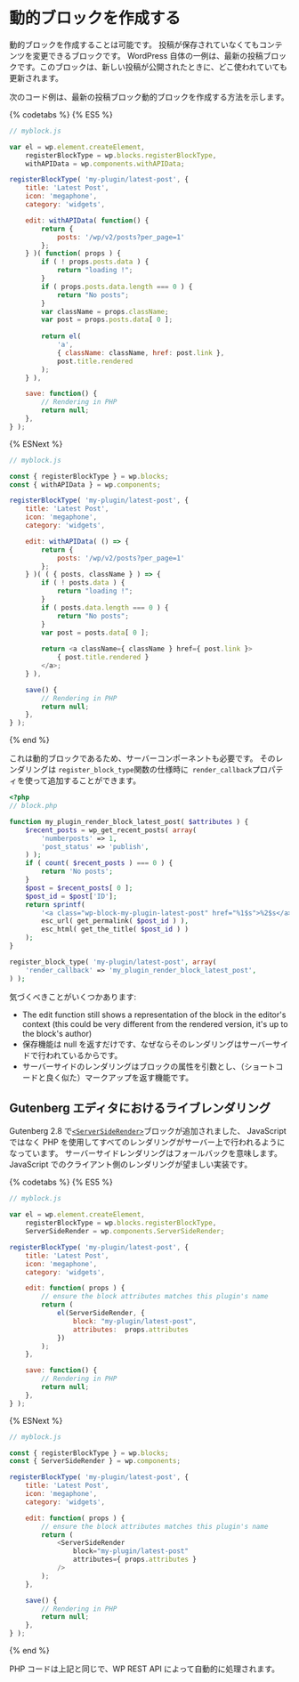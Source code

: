 <!-- # Creating dynamic blocks -->
# 動的ブロックを作成する

<!-- It is possible to create dynamic blocks. These are blocks that can change their content even if the post is not saved. One example from WordPress itself is the latest posts block. This block will update everywhere it is used when a new post is published. -->
動的ブロックを作成することは可能です。 投稿が保存されていなくてもコンテンツを変更できるブロックです。 WordPress 自体の一例は、最新の投稿ブロックです。このブロックは、新しい投稿が公開されたときに、どこ使われていても更新されます。

<!-- The following code example shows how to create the latest post block dynamic block. -->
次のコード例は、最新の投稿ブロック動的ブロックを作成する方法を示します。

{% codetabs %}
{% ES5 %}
```js
// myblock.js

var el = wp.element.createElement,
	registerBlockType = wp.blocks.registerBlockType,
	withAPIData = wp.components.withAPIData;

registerBlockType( 'my-plugin/latest-post', {
	title: 'Latest Post',
	icon: 'megaphone',
	category: 'widgets',

	edit: withAPIData( function() {
		return {
			posts: '/wp/v2/posts?per_page=1'
		};
	} )( function( props ) {
		if ( ! props.posts.data ) {
			return "loading !";
		}
		if ( props.posts.data.length === 0 ) {
			return "No posts";
		}
		var className = props.className;
		var post = props.posts.data[ 0 ];
		
		return el(
			'a', 
			{ className: className, href: post.link },
			post.title.rendered
		);
	} ),

	save: function() {
		// Rendering in PHP
		return null;
	},
} );
```
{% ESNext %}
```js
// myblock.js

const { registerBlockType } = wp.blocks;
const { withAPIData } = wp.components;

registerBlockType( 'my-plugin/latest-post', {
	title: 'Latest Post',
	icon: 'megaphone',
	category: 'widgets',

	edit: withAPIData( () => {
		return {
			posts: '/wp/v2/posts?per_page=1'
		};
	} )( ( { posts, className } ) => {
		if ( ! posts.data ) {
			return "loading !";
		}
		if ( posts.data.length === 0 ) {
			return "No posts";
		}
		var post = posts.data[ 0 ];
		
		return <a className={ className } href={ post.link }>
			{ post.title.rendered }
		</a>;
	} ),

	save() {
		// Rendering in PHP
		return null;
	},
} );
```
{% end %}

<!-- Because it is a dynamic block it also needs a server component. The rendering can be added using the `render_callback` property when using the `register_block_type` function. -->
これは動的ブロックであるため、サーバーコンポーネントも必要です。 そのレンダリングは `register_block_type`関数の仕様時に` render_callback`プロパティを使って追加することができます。

```php
<?php
// block.php

function my_plugin_render_block_latest_post( $attributes ) {
	$recent_posts = wp_get_recent_posts( array(
		'numberposts' => 1,
		'post_status' => 'publish',
	) );
	if ( count( $recent_posts ) === 0 ) {
		return 'No posts';
	}
	$post = $recent_posts[ 0 ];
	$post_id = $post['ID'];
	return sprintf(
		'<a class="wp-block-my-plugin-latest-post" href="%1$s">%2$s</a>',
		esc_url( get_permalink( $post_id ) ),
		esc_html( get_the_title( $post_id ) )
	);
}

register_block_type( 'my-plugin/latest-post', array(
	'render_callback' => 'my_plugin_render_block_latest_post',
) );
```

<!-- There are a few things to notice: -->
気づくべきことがいくつかあります:

<!-- * The edit function still shows a representation of the block in the editor's context (this could be very different from the rendered version, it's up to the block's author)
* The save function just returns null because the rendering is performed server-side.
* The server-side rendering is a function taking the block attributes as an argument and returning the markup (quite similar to shortcodes) -->
* The edit function still shows a representation of the block in the editor's context (this could be very different from the rendered version, it's up to the block's author)
* 保存機能は null を返すだけです、なぜならそのレンダリングはサーバーサイドで行われているからです。
* サーバーサイドのレンダリングはブロックの属性を引数とし、（ショートコードと良く似た）マークアップを返す機能です。

<!-- ## Live rendering in Gutenberg editor -->
## Gutenberg エディタにおけるライブレンダリング

<!-- Gutenberg 2.8 added the [`<ServerSideRender>`](https://github.com/WordPress/gutenberg/tree/master/components/server-side-render) block which enables all the rendering to take place on the server using PHP rather than in JavaScript. Server-side render is meant as a fallback; client-side rendering in JavaScript is the preferred implementation. -->
Gutenberg 2.8 で[`<ServerSideRender>`](https://github.com/WordPress/gutenberg/tree/master/components/server-side-render)ブロックが追加されました、 JavaScript ではなく PHP を使用してすべてのレンダリングがサーバー上で行われるようになっています。 サーバーサイドレンダリングはフォールバックを意味します。JavaScript でのクライアント側のレンダリングが望ましい実装です。

{% codetabs %}
{% ES5 %}
```js
// myblock.js

var el = wp.element.createElement,
	registerBlockType = wp.blocks.registerBlockType,
	ServerSideRender = wp.components.ServerSideRender;

registerBlockType( 'my-plugin/latest-post', {
	title: 'Latest Post',
	icon: 'megaphone',
	category: 'widgets',

	edit: function( props ) {
		// ensure the block attributes matches this plugin's name
		return (
			el(ServerSideRender, {
				block: "my-plugin/latest-post",
				attributes:  props.attributes
			})
		);
	},

	save: function() {
		// Rendering in PHP
		return null;
	},
} );
```
{% ESNext %}
```js
// myblock.js

const { registerBlockType } = wp.blocks;
const { ServerSideRender } = wp.components;

registerBlockType( 'my-plugin/latest-post', {
	title: 'Latest Post',
	icon: 'megaphone',
	category: 'widgets',

	edit: function( props ) {
		// ensure the block attributes matches this plugin's name
		return (
			<ServerSideRender
				block="my-plugin/latest-post"
				attributes={ props.attributes }
			/>
		);
	},

	save() {
		// Rendering in PHP
		return null;
	},
} );
```
{% end %}

<!-- The PHP code is the same as above and is automatically handled through the WP REST API. -->
PHP コードは上記と同じで、WP REST API によって自動的に処理されます。
